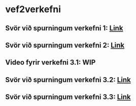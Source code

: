 # vef2verkefni
## Svör við spurningum verkefni 1: [Link](https://github.com/davidercool/vef2verkefni/wiki/Verkefni-1-Sv%C3%B6r)
## Svör við spurningum verkefni 2: [Link](https://github.com/davidercool/vef2verkefni/wiki/Verkefni-2-Sv%C3%B6r)
## Video fyrir verkefni 3.1: WIP
## Svör við spurningum verkefni 3.2: [Link](https://github.com/davidercool/vef2verkefni/wiki/Verkefni-3.2-Sv%C3%B6r)
## Svör við spurningum verkefni 3.3: [Link](https://github.com/davidercool/vef2verkefni/wiki/Verkefni-3.3-sv%C3%B6r)
